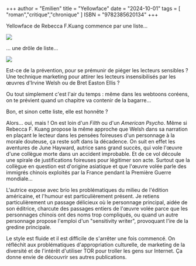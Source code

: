 +++
author = "Emilien"
title = "Yellowface"
date = "2024-10-01"
tags = [
    "roman","critique","chronique"
]
ISBN = "9782385620134"
+++

Yellowface de Rebecca F.Kuang commence par une liste...

![](https://i.harperapps.com/hcuk/covers/9780008532772/x450.JPG)

... une drôle de liste...

![](/images/liste.jpg)

Est-ce de la prévention, pour se prémunir de piéger les lecteurs sensibles ? Une technique marketing pour attirer les lecteurs insensibilisés par les œuvres d'Irvine Welsh ou de Bret Easton Ellis ?

Ou tout simplement c'est l'air du temps : même dans les webtoons coréens, on te prévient quand un chapitre va contenir de la bagarre...

Bon, et sinon cette liste, elle est honnête ?

Alors... oui, mais ! On est loin d'un _Filth_ ou d'un _American Psycho_. Même si Rebecca F. Kuang propose la même approche que Welsh dans sa narration en plaçant le lecteur dans les pensées foireuses d'un personnage à la morale douteuse, ça reste soft dans la décadence. On suit en effet les aventures de June Hayward, autrice sans grand succès, qui vole l'œuvre d'une collègue morte dans un accident improbable. Et de ce vol découle une spirale de justifications foireuses pour légitimer son acte. Surtout que la collègue en question est d'origine asiatique et que l'œuvre volée parle des immigrés chinois exploités par la France pendant la Première Guerre mondiale...

L'autrice expose avec brio les problématiques du milieu de l'édition américaine, et l'humour est particulièrement présent. Je retiens particulièrement un passage délicieux où le personnage principal, aidée de son éditrice, charcute des passages entiers de l'œuvre volée parce que les personnages chinois ont des noms trop compliqués, ou quand un autre personnage propose l'emploi d'un "sensitivity writer", provoquant l'ire de la gredine principale.

Le style est fluide et il est difficile de s'arrêter une fois commencé. On réfléchit aux problématiques d'appropriation culturelle, de marketing de la diversité et de l'intérêt d'utiliser TOR pour troller les gens sur Internet. Ça donne envie de découvrir ses autres publications.
